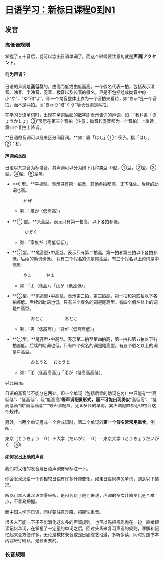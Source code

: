# [日语学习：新标日课程0到N1](https://www.bilibili.com/video/BV1Bp4y1D747)

## 发音

### 高低音规则

掌握了五十音后，就可以念出日语单词了。而这个时候要注意的就是**声调|アクセント**。

#### 何为声调？

日语的声调是**高低型**的，由高而低或由低而高。一个假名代表一拍，包括表示清音、浊音、半浊音、促音、拨音以及长音的假名，但是不包括组成拗音中的小“や”、“ゆ”和“よ”，即一个拗音整体上作为一个音拍来看待，如“きゅ”是一个音拍，而不是两拍。而“きゅう”和“くう”等长音则是两拍。

在学习日语单词时，出现在单词后面的数字即表示该词的声调。如：“教科書「きょうかしょ」③”表示在第三个音拍（注意：拗音和促音都为一个音拍）上重读，第四个音拍上降调。



**日语的音调可以用来区分同音词。**如：箸「はし」①：筷子。橋「はし」②：桥。

#### 声调的类型

日语以东京音为标准音，其声调可以分为如下几种类型: 0型，①型，②型，③型，④型，⑤型等。

- **0 型。**平板型。表示只有第一拍低，其他各拍都高，无下降处。后续的助词也高。

  ​		　　  かぜ

  - 例：「風が（低高高）」　　　　　　　　　　　　　　　　　　　　　　　　

- **① 型。**头高型。表示只有第一拍高，以下各拍都低。

  ​		　 　 かぞく

  - 例：「家族が（高低低低）」

- **②型。**尾高型•中高型。表示只有第二拍高，第一拍和第三拍以下各拍都低。后续的助词也低。 只有二个假名的词是尾高型。有三个假名以上的词是中高型。

  ​		　　 やま　　　  	  やま　　　　　　　　　

  - 例：「山（低高）」「山が（低高低）」

- **③型。**尾高型•中高型。表示第二拍，第三拍高，第一拍和第四拍以下各拍都低。后续的助词也低。只有三个假名的词是尾高型。有四个假名以上的词是中高型。

  　　　　 おとこ　　　　　おとこ

  - 例：「男（低高高）」「男が（低高高低）」

- **④型。**尾高型•中高型。表示第二拍至第四拍高，第一拍和第五拍以下各拍都低。后续的助词也低。只有四个假名的词是尾高型。有五个假名以上的词是中高型。

  　　　　 おとうと　         	  おとうと

  - 例：「弟（低高高高）」「弟が（低高高高低）」

以此类推。

日语的高音节不能分在两处。即一个单词（包括后续的助词在内）中只能有**“高低低”、“低高低”、及“低高高”**等声调配置形式，而不可能出现类似**“高低高”、“低高低高”或“高低高低”**等声调配置。无论多长的单词，其声调配置都必须符合这个规律。

另外，当两个单词组成一个合成词时，第二个单词的**第一个假名常常用重读**。例如：

東京（とうきょう　０）＋大学（だいがく　０）＝東京大学（とうきょうだいがく　⑤）

#### 如何发出正确的声调

我们将汉语的发音用日语声调符号标注一下。

你会发现汉语一个词相较日语有许多升降变化。如果日语同样的单词，则是以下情况。

所以日本人说汉语显得呆板，是因为对于他们来说，声调的多次升降变化是个难点，不容易把握。

而中国人学习日语，同样要注意升降，把握住重音。

很多人可能一下子不能消化这么多的声调规则。也可以先把规则抛在一边，直接跟读记忆单词，在掌握了一定量的单词之后，回过头再来复习声调的规则，理解和记忆起来会方便许多。无论是教材录音或是日剧综艺动漫，多听多读，同时对照书本内容进行确认，是很重要的。



### 长音规则